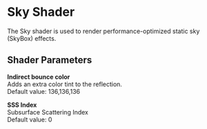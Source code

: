 # Sky Shader<a name="shader-ref-sky"></a>

The Sky shader is used to render performance\-optimized static sky \(SkyBox\) effects\.

## Shader Parameters<a name="shader-ref-sky-shader-parameters"></a>

**Indirect bounce color**  
Adds an extra color tint to the reflection\.  
Default value: 136,136,136

**SSS Index**  
Subsurface Scattering Index  
Default value: 0